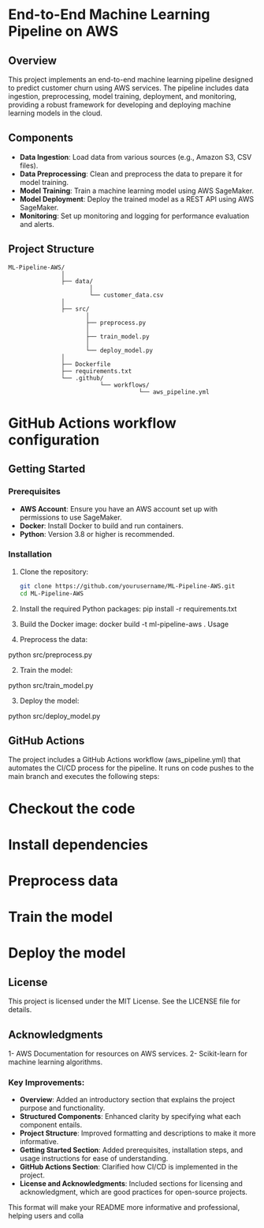 # End-to-End Machine Learning Pipeline on AWS

## Overview
This project implements an end-to-end machine learning pipeline designed to predict customer churn using AWS services. The pipeline includes data ingestion, preprocessing, model training, deployment, and monitoring, providing a robust framework for developing and deploying machine learning models in the cloud.

## Components
- **Data Ingestion**: Load data from various sources (e.g., Amazon S3, CSV files).
- **Data Preprocessing**: Clean and preprocess the data to prepare it for model training.
- **Model Training**: Train a machine learning model using AWS SageMaker.
- **Model Deployment**: Deploy the trained model as a REST API using AWS SageMaker.
- **Monitoring**: Set up monitoring and logging for performance evaluation and alerts.

## Project Structure
    ML-Pipeline-AWS/ 
                   │ 
                   ├── data/
                           │ 
                           └── customer_data.csv 
                   │ 
                   ├── src/ 
                          │ 
                          ├── preprocess.py
                          │ 
                          ├── train_model.py 
                          │ 
                          └── deploy_model.py 
                   │ 
                   ├── Dockerfile
                   ├── requirements.txt 
                   └── .github/ 
                              └── workflows/ 
                                         └── aws_pipeline.yml 

 # GitHub Actions workflow configuration
## Getting Started

### Prerequisites
- **AWS Account**: Ensure you have an AWS account set up with permissions to use SageMaker.
- **Docker**: Install Docker to build and run containers.
- **Python**: Version 3.8 or higher is recommended.

### Installation
1. Clone the repository:
   ```bash
   git clone https://github.com/yourusername/ML-Pipeline-AWS.git
   cd ML-Pipeline-AWS

2. Install the required Python packages:
    pip install -r requirements.txt

3. Build the Docker image:
     docker build -t ml-pipeline-aws .
Usage
1. Preprocess the data:

python src/preprocess.py

2. Train the model:

python src/train_model.py

3. Deploy the model:

python src/deploy_model.py

## GitHub Actions
The project includes a GitHub Actions workflow (aws_pipeline.yml) that automates the CI/CD process for the pipeline. It runs on code pushes to the main branch and executes the following steps:

# Checkout the code
# Install dependencies
# Preprocess data
# Train the model
# Deploy the model
## License
   This project is licensed under the MIT License. See the LICENSE file for details.

## Acknowledgments
 1- AWS Documentation for resources on AWS services.
 2- Scikit-learn for machine learning algorithms.



### Key Improvements:
- **Overview**: Added an introductory section that explains the project purpose and functionality.
- **Structured Components**: Enhanced clarity by specifying what each component entails.
- **Project Structure**: Improved formatting and descriptions to make it more informative.
- **Getting Started Section**: Added prerequisites, installation steps, and usage instructions for ease of understanding.
- **GitHub Actions Section**: Clarified how CI/CD is implemented in the project.
- **License and Acknowledgments**: Included sections for licensing and acknowledgment, which are good practices for open-source projects.

This format will make your README more informative and professional, helping users and colla   
            

